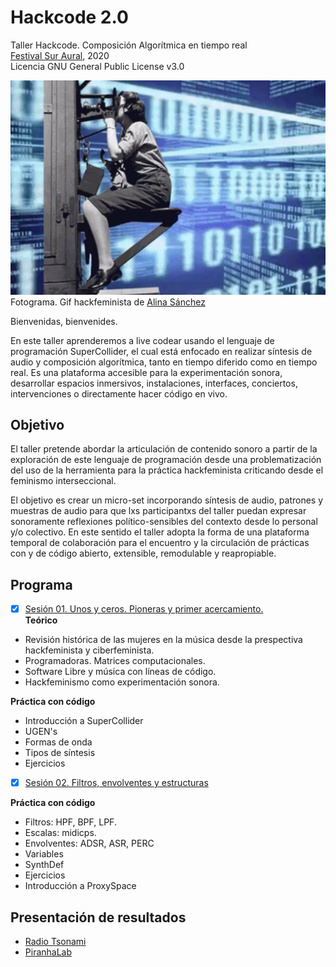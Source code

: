 # Hackcode 2.0

Taller Hackcode. Composición Algorítmica en tiempo real  
[Festival Sur Aural](https://suraural.org/talleres), 2020   
Licencia GNU General Public License v3.0  
  

![portada](https://github.com/MarianneTeixido/hackcode2.0/blob/master/img/01.jpg)
Fotograma. Gif hackfeminista de [Alina Sánchez](https://giphy.com/gifs/artist-alinasanchez-hackfeministas-idSEtVpsq0zpzKIhW1/fullscreen)

Bienvenidas, bienvenides.

En este taller aprenderemos a live codear usando el lenguaje de programación SuperCollider, el cual está enfocado en realizar síntesis de audio y composición algorítmica, tanto en tiempo diferido como en tiempo real. Es una plataforma accesible para la experimentación sonora, desarrollar espacios inmersivos, instalaciones, interfaces, conciertos, intervenciones o directamente hacer código en vivo. 

## Objetivo

El taller  pretende abordar la articulación de contenido sonoro a partir de la exploración de este lenguaje de programación desde una problematización del uso de la herramienta para la práctica hackfeminista criticando desde el feminismo interseccional. 

El objetivo es crear un micro-set incorporando síntesis de audio, patrones y muestras de audio para que lxs participantxs del taller puedan expresar sonoramente reflexiones político-sensibles del contexto desde lo personal y/o colectivo. En este sentido el taller adopta la forma de una plataforma temporal de colaboración para el encuentro y la circulación de prácticas con y de código abierto, extensible, remodulable y reapropiable. 


## Programa 

- [x] [Sesión 01. Unos y ceros. Pioneras y primer acercamiento.](https://github.com/MarianneTeixido/hackcode2.0/tree/master/sesion01/README.md)  
__Teórico__
- Revisión histórica de las mujeres en la música desde la prespectiva hackfeminista y ciberfeminista. 
- Programadoras. Matrices computacionales. 
- Software Libre y música con líneas de código.
- Hackfeminismo como experimentación sonora.  

__Práctica con código__
- Introducción a SuperCollider
- UGEN's
- Formas de onda
- Tipos de síntesis
- Ejercicios



- [x] [Sesión 02. Filtros, envolventes y estructuras](https://github.com/MarianneTeixido/hackcode2.0/tree/master/sesion02/README.md)  

__Práctica con código__
- Filtros: HPF, BPF, LPF.
- Escalas: midicps.
- Envolventes: ADSR, ASR, PERC
- Variables
- SynthDef
- Ejercicios
- Introducción a ProxySpace

## Presentación de resultados

- [Radio Tsonami](http://radiotsonami.org/) 
- [PiranhaLab](http://piranhalab.cc/) 




